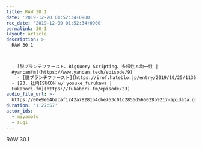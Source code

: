 ```yaml
---
title: RAW 30.1
date: '2019-12-20 01:52:34+0900'
rec_date: '2019-12-09 01:52:34+0900'
permalink: 30-1
layout: article
description: >-
  RAW 30.1



  - [脱ブランチファースト、BigQuery Scripting、多様性と均一性 |
  #yancanfm](https://www.yancan.tech/episode/9)
    - [脱ブランチファースト](https://irof.hateblo.jp/entry/2019/10/25/113652)
  - [23. 社内ISUCON w/ yosuke_furukawa |
  Fukabori.fm](https://fukabori.fm/episode/23)
audio_file_url: >-
  https://00e9e64bacaf1742a78281b4cbe763c01c2855d566028b9217-apidata.googleusercontent.com/download/storage/v1/b/noracast/o/30-1.mp3?qk=AD5uMEvyX_em9OSs6Gg_b0C5E5xnmJB0z_0I2mjPvlU4Z456gp_n5ly-i3SUnnEvVfviIQbJCtugPH7_kzdZoVoTeavteFoL3s5uImHw1eVt9CqyWnWpd0UbF2u5xUu5bR7aD64jf3Afg42HESBfC6ut_FW6VTIviiRsgCP5S0H-kCyacTczh4Mfb7_2zifu2SfNTa1xAHLkwxrlwjclKgJHM_63N_QJUbSRr2OTx2gVNLzPyAKxsGY7mXR5fOiAC6DkW9wldUK7A9UMSs9zoyzjU8_t78y0YXeF0ca8KeWz6e0orLosEVlEJfSjwYglT3_HUMt9l6Q4d3T_eQOQalbMEwfMM0RvdDSNVNMbNFBxk6LyryHZsfaLZT707Sb2eK1g9y-4LjuneG1L5-fjDAUuBG7J7Av3DpNVTSKvfxZ7JDG_987AHhnlPA-2Z4el60UK3f33MPNe-PZbY9ZbPeqkcBXK7ku7i2i3n7ulQTmF-4mmqRWvO_dUH6rn3HwFuTEYOff3gwPpC7cQdbUVYSZbNtgqh_PBReJ1PxNnNh4hDnyCGP5VkBR_1YCaqx-LVqwZNgv94-waNFlU23gpGptrUop0LEimSgnsfCinU7pdV7byyVWnmXjgFgZvwNIGw7kXESaLtMqTY1OPQkrTs3WNr4w_cdE_7y9HqLjeCHuB5mMRyZlW5WRV2cdwhSgMrV57oc3rnfNxMYEdZMC_1Jebkv4Q2rz7j0zPvi4CDCVwDfoazO-Pi-IQRdo_5alzfFK7WZx1x3tzSqJz2YIJhs-q6ZRkXXv5Zw
duration: '1:27:57'
actor_ids:
  - miyamoto
  - sugi
---
```

RAW 30.1
